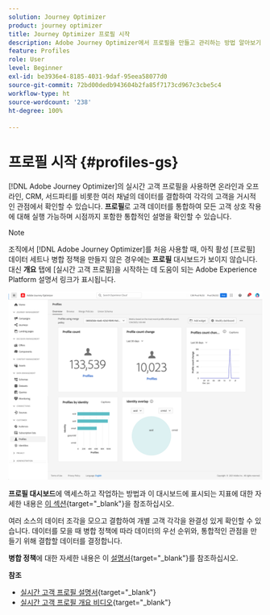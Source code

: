 ```yaml
---
solution: Journey Optimizer
product: journey optimizer
title: Journey Optimizer 프로필 시작
description: Adobe Journey Optimizer에서 프로필을 만들고 관리하는 방법 알아보기
feature: Profiles
role: User
level: Beginner
exl-id: be3936e4-8185-4031-9daf-95eea58077d0
source-git-commit: 72bd00dedb943604b2fa85f7173cd967c3cbe5c4
workflow-type: ht
source-wordcount: '238'
ht-degree: 100%

---
```


# 프로필 시작 {#profiles-gs}

[!DNL Adobe Journey Optimizer]의 실시간 고객 프로필을 사용하면 온라인과 오프라인, CRM, 서드파티를 비롯한 여러 채널의 데이터를 결합하여 각각의 고객을 거시적인 관점에서 확인할 수 있습니다. **프로필**&#x200B;로 고객 데이터를 통합하여 모든 고객 상호 작용에 대해 실행 가능하며 시점까지 포함한 통합적인 설명을 확인할 수 있습니다.

>[!NOTE]
>
>조직에서 [!DNL Adobe Journey Optimizer]를 처음 사용할 때, 아직 활성 [프로필] 데이터 세트나 병합 정책을 만들지 않은 경우에는 **프로필** 대시보드가 보이지 않습니다. 대신 **개요** 탭에 [실시간 고객 프로필]을 시작하는 데 도움이 되는 Adobe Experience Platform 설명서 링크가 표시됩니다.

![](assets/profiles-home.png)

**프로필 대시보드**&#x200B;에 액세스하고 작업하는 방법과 이 대시보드에 표시되는 지표에 대한 자세한 내용은 [이 섹션](https://experienceleague.adobe.com/docs/experience-platform/profile/ui/user-guide.html?lang=ko){target="_blank"}을 참조하십시오.

여러 소스의 데이터 조각을 모으고 결합하여 개별 고객 각각을 완결성 있게 확인할 수 있습니다. 데이터를 모을 때 병합 정책에 따라 데이터의 우선 순위와, 통합적인 관점을 만들기 위해 결합할 데이터를 결정합니다.

**병합 정책**&#x200B;에 대한 자세한 내용은 이 [설명서](https://experienceleague.adobe.com/docs/experience-platform/profile/merge-policies/ui-guide.html?lang=ko){target="_blank"}를 참조하십시오.

**참조**

* [실시간 고객 프로필 설명서](https://experienceleague.adobe.com/docs/experience-platform/query/home.html?lang=ko){target="_blank"}
* [실시간 고객 프로필 개요 비디오](https://experienceleague.adobe.com/docs/experience-platform/profile/home.html?lang=ko){target="_blank"}
